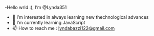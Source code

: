 -Hello wrld :), I’m @Lynda351
- 👀 I’m interested in always learning new thechnological advances
- 🌱 I’m currently learning JavaScript
- 📫 How to reach me : lyndabazzi122@gmail.com

<!---
Lynda351/Lynda351 is a ✨ special ✨ repository because its `README.md` (this file) appears on your GitHub profile.
You can click the Preview link to take a look at your changes.
--->
